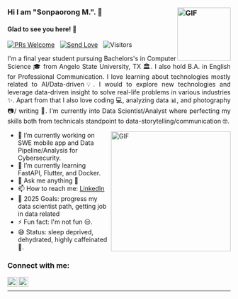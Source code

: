 

### Hi I am "Sonpaorong M.". 👋  [<img align="right" height="120px" alt="GIF" src= "https://user-images.githubusercontent.com/74038190/235294012-0a55e343-37ad-4b0f-924f-c8431d9d2483.gif"/>](https://www.linkedin.com/in/sonpaorong-muchhim-8b712b2a5/)

#### Glad to see you here! 🤩
<p>

[![PRs Welcome](https://img.shields.io/badge/PRs-welcome-0077B5.svg?style=flat&logo=github)](https://github.com/Dr4kerKH)
 &nbsp;
[![Send Love](https://img.shields.io/badge/Send+Love-%F0%9F%A4%8D-0077B5)](https://github.com/Dr4kerKH)
 &nbsp;
<img alt="Visitors" src="https://komarev.com/ghpvc/?username=Dr4kerKH&style=flat&labelColor=black&logo=github&label=PROFILE+VIEWS&color=0077B5"/>
 &nbsp;
</p>

<div style="text-align: justify"> 

I'm a final year student pursuing Bachelors's in Computer Science 🎓 from Angelo State University, TX 🏛. I also hold B.A. in English for Professional Communication. I love learning about technologies mostly related to AI/Data-driven💡. I would to explore new technologies and leverage data-driven insight to solve real-life problems in various industries ✨. Apart from that I also love coding 💻, analyzing data 📊, and photography 📷/ writing 📝. I'm currently into Data Scientist/Analyst where perfecting my skills both from technicals standpoint to data-storytelling/communication 🤓.

</div>

<img align="right" height="270px" alt="GIF" src="https://i.pinimg.com/originals/e4/26/70/e426702edf874b181aced1e2fa5c6cde.gif" />


- 🔭 I’m currently working on SWE mobile app and Data Pipeline/Analysis for Cybersecurity.
- 🌱 I’m currently learning FastAPI, Flutter, and Docker.
- 💬 Ask me anything 👻
- 📫 How to reach me: [LinkedIn](https://www.linkedin.com/in/sonpaorong-muchhim-8b712b2a5/)
- 🥅 2025 Goals: progress my data scientist path, getting job in data related
- ⚡ Fun fact: I'm not fun 😒.
- 😅 Status: sleep deprived, dehydrated, highly caffeinated 🍵.
  
### Connect with me:
<div>

[<img align="left" alt="Sonpaorong M.  | LinkedIn" width="22px" src="https://cdn.jsdelivr.net/npm/simple-icons@v3/icons/linkedin.svg" />](https://www.linkedin.com/in/sonpaorong-muchhim-8b712b2a5/)

[<img align="left" alt="Sonpaorong M.  | Instagram" width="22px" src="https://cdn.jsdelivr.net/npm/simple-icons@v3/icons/instagram.svg" />](https://instagram.com/sonpaorong?igsh=MTU1M2ttbGlycDViYQ%3D%3D&utm_-source=qr)

</div>

<br>

---
<!--
<p>

  ![Sonpaorong's github stats](https://github-readme-stats.vercel.app/api?username=Dr4kerKH&show_icons=true&theme=tokyonight) 

</p>

---
-->
